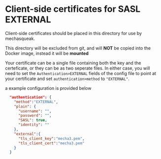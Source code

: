# Client-side certificates for SASL EXTERNAL

Client-side certificates should be placed in this directory
    for use by mechasqueak.

This directory will be excluded from git, and will **NOT** be copied
into the Docker image, instead it will be **mounted**

Your certificate can be a single file containing both the key and
the certeficate, or they can be as two seperate files.
In either case, you will need to set the `Authentication>EXTERNAL`
fields of the config file to point at your certificate and set
`authentication>method` to `"EXTERNAL"`.

a example configuration is provided below
```json
  "authentication": {
    "method":"EXTERNAL",
    "plain": {
      "username": "",
      "password": "",
      "SASL": true,
      "identity": ""
    },
    "external":{
      "tls_client_key":"mecha3.pem",
      "tls_client_cert":"mecha3.pem"
    }
  }
  
```